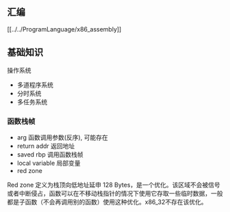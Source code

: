 
## 汇编
[[../../ProgramLanguage/x86_assembly]]

## 基础知识

操作系统
- 多道程序系统
- 分时系统
- 多任务系统

### 函数栈帧
- arg                  函数调用参数(反序), 可能存在
- return addr     返回地址
- saved rbp       调用函数栈帧
- local variable  局部变量
- red zone         

Red zone 定义为栈顶向低地址延申 128 Bytes，是一个优化。该区域不会被信号或者中断侵占，函数可以在不移动栈指针的情况下使用它存取一些临时数据，一般都是子函数（不会再调用别的函数）使用这种优化。x86_32不存在该优化。






